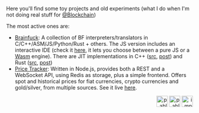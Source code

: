Here you'll find some toy projects and old experiments (what I do when I'm not doing real stuff for [@Blockchain](https://github.com/blockchain))

The most active ones are:

 - [Brainfuck](./pablojorge/brainfuck): A collection of BF interpreters/translators in C/C++/ASM/JS/Python/Rust + others. The JS version includes an interactive IDE (check it [here](http://pablojorge.github.io/brainfuck/), it lets you choose between a pure JS or a [Wasm](./pablojorge/brainfuck/blob/master/wasm) engine). There are JIT implementations in C++ ([src](./pablojorge/brainfuck/blob/master/cpp/brainfuck-jit.cpp), [post](https://pablojorge.github.io/blog/2020/07/27/bf-jit-compiler-in-cpp.html)) and Rust ([src](./pablojorge/brainfuck/blob/master/rust/src/bin/jit.rs), [post](https://pablojorge.github.io/blog/2020/09/13/bf-jit-compiler-in-rust.html))
 - [Price Tracker](./pablojorge/price-tracker): Written in Node.js, provides both a REST and a WebSocket API, using Redis as storage, plus a simple frontend. Offers spot and historical prices for fiat currencies, crypto currencies and gold/silver, from multiple sources. See it live [here](http://price-tracker.herokuapp.com/).
 
<p align="right">
<a href="https://twitter.com/pablohjorge" target="blank"><img align="center" src="https://cdn.jsdelivr.net/npm/simple-icons@3.0.1/icons/twitter.svg" alt="pablohjorge" height="30" width="30" /></a>
<a href="https://linkedin.com/in/pablojorge" target="blank"><img align="center" src="https://cdn.jsdelivr.net/npm/simple-icons@3.0.1/icons/linkedin.svg" alt="pablojorge" height="30" width="30" /></a>
<a href="https://instagram.com/impaulgeorge" target="blank"><img align="center" src="https://cdn.jsdelivr.net/npm/simple-icons@3.0.1/icons/instagram.svg" alt="impaulgeorge" height="30" width="30" /></a>
</p>